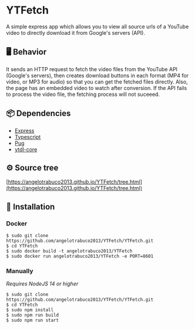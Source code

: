 # YTFetch
A simple express app which allows you to view all source urls of a YouTube video to directly download it from Google's servers (API).

## 🖥️ Behavior
It sends an HTTP request to fetch the video files from the YouTube API (Google's servers), then creates download buttons in each format (MP4 for video, or MP3 for audio) so that you can get the fetched files directly. Also, the page has an embedded video to watch after conversion. If the API fails to process the video file, the fetching process will not suceeed.

## 📦 Dependencies
- [Express](https://expressjs.com/)
- [Typescript](https://www.typescriptlang.org/)
- [Pug](https://pugjs.org/)
- [ytdl-core](https://www.npmjs.com/package/ytdl-core)

## ⚙️ Source tree
[https://angelotrabuco2013.github.io/YTFetch/tree.html](https://angelotrabuco2013.github.io/YTFetch/tree.html)

## 💽 Installation
### Docker
```
$ sudo git clone https://github.com/angelotrabuco2013/YTFetch/YTFetch.git
$ cd YTFetch
$ sudo docker build -t angelotrabuco2013/YTFetch
$ sudo docker run angelotrabuco2013/YTFetch -e PORT=8601
```

### Manually
*Requires NodeJS 14 or higher*

```
$ sudo git clone https://github.com/angelotrabuco2013/YTFetch/YTFetch.git
$ cd YTFetch
$ sudo npm install
$ sudo npm run build
$ sudo npm run start
```
